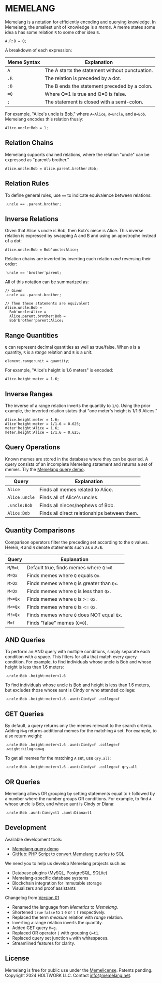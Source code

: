 # MEMELANG

Memelang is a notation for efficiently encoding and querying knowledge. In Memelang, the smallest unit of knowledge is a *meme*. A meme states some idea `A` has some relation `R` to some other idea `B`.

`A.R:B = Q;`

A breakdown of each expression:

| Meme Syntax | Explanation                                               |
|-------------|-----------------------------------------------------------|
| `A`         | The A starts the statement without punctuation.           |
| `.R`        | The relation is preceded by a dot.                        |
| `:B`        | The B ends the statement preceded by a colon.             |
| `=Q`        | Where Q=1 is true and Q=0 is false.                       |
| `;`         | The statement is closed with a semi-colon.                |

For example, "Alice's uncle is Bob," where `A=Alice`, `R=uncle`, and `B=Bob`. Memelang encodes this relation thusly:

`Alice.uncle:Bob = 1;`

## Relation Chains

Memelang supports chained relations, where the relation "uncle" can be expressed as "parent’s brother."

`Alice.uncle:Bob = Alice.parent.brother:Bob;`

## Relation Rules

To define general rules, use `==` to indicate equivalence between relations:

`.uncle == .parent.brother;`

## Inverse Relations

Given that Alice's uncle is Bob, then Bob's niece is Alice. This inverse relation is expressed by swapping A and B and using an apostrophe instead of a dot:

`Alice.uncle:Bob = Bob'uncle:Alice;`

Relation chains are inverted by inverting each relation *and* reversing their order:

`'uncle == 'brother'parent;`

All of this notation can be summarized as:

~~~
// Given
.uncle == .parent.brother;

// Then these statements are equivalent
Alice.uncle:Bob = 
  Bob'uncle:Alice = 
  Alice.parent.brother:Bob =  
  Bob'brother'parent:Alice;
~~~

## Range Quantities

`Q` can represent decimal quantities as well as true/false. When `Q` is a quantity, `R` is a *range* relation and `B` is a *unit*.

`element.range:unit = quantity;`

For example, "Alice's height is 1.6 meters" is encoded:

`Alice.height:meter = 1.6;`

## Inverse Ranges

The inverse of a range relation inverts the quantity to `1/Q`. Using the prior example, the inverted relation states that "one meter's height is 1/1.6 Alices."

~~~
Alice.height:meter = 1.6;
Alice'height:meter = 1/1.6 = 0.625;
meter'height:Alice = 1.6;
meter.height:Alice = 1/1.6 = 0.625;
~~~

## Query Operations

Known memes are stored in the database where they can be queried. A query consists of an incomplete Memelang statement and returns a set of memes. Try the [Memelang query demo](//demo.memelang.net/).

| Query        | Explanation                                   |
|--------------|-----------------------------------------------|
| `Alice`      | Finds all memes related to Alice.             |
| `Alice.uncle`| Finds all of Alice's uncles.                  |
| `.uncle:Bob` | Finds all nieces/nephews of Bob.              |
| `Alice:Bob`  | Finds all direct relationships between them.  |

## Quantity Comparisons

Comparison operators filter the preceding set according to the `Q` values. Herein, `M` and `N` denote statements such as `A.R:B`.

| Query    | Explanation                                              |
|----------|----------------------------------------------------------|
| `M`/`M=t`| Default true, finds memes where `Q!=0`.                  |
| `M=Qx`   | Finds memes where `Q` equals `Qx`.                       |
| `M>Qx`   | Finds memes where `Q` is greater than `Qx`.              |
| `M<Qx`   | Finds memes where `Q` is less than `Qx`.                 |
| `M>=Qx`  | Finds memes where `Q` is >= `Qx`.                        |
| `M<=Qx`  | Finds memes where `Q` is <= `Qx`.                        |
| `M!=Qx`  | Finds memes where `Q` does NOT equal `Qx`.               |
| `M=f`    | Finds "false" memes (`Q=0`).                             |

## AND Queries

To perform an AND query with multiple conditions, simply separate each condition with a space. This filters for all `A` that match every query condition. For example, to find individuals whose uncle is Bob and whose height is less than 1.6 meters:

`.uncle:Bob .height:meter<1.6`

To find individuals whose uncle is Bob and height is less than 1.6 meters, but excludes those whose aunt is Cindy or who attended college:

`.uncle:Bob .height:meter<1.6 .aunt:Cindy=f .college=f`

## GET Queries

By default, a query returns only the memes relevant to the search criteria. Adding `M=g` returns additional memes for the matching `A` set. For example, to also return weight:

`.uncle:Bob .height:meter<1.6 .aunt:Cindy=f .college=f .weight:kilogram=g`

To get all memes for the matching `A` set, use `qry.all`:

`.uncle:Bob .height:meter<1.6 .aunt:Cindy=f .college=f qry.all`

## OR Queries

Memelang allows OR grouping by setting statements equal to `t` followed by a number where the number groups OR conditions. For example, to find `A` whose uncle is Bob, and whose aunt is Cindy or Diana:

`.uncle:Bob .aunt:Cindy=t1 .aunt:Diana=t1`

## Development

Available development tools:

- [Memelang query demo](//demo.memelang.net/)
- [GitHub: PHP Script to convert Memelang queries to SQL](//github.com/memelang-net/meme-sql-php)

We need you to help us develop Memelang projects such as:

- Database plugins (MySQL, PostgreSQL, SQLite)
- Memelang-specific database systems
- Blockchain integration for immutable storage
- Visualizers and proof assistants

Changelog from [Version 01](/01/)

- Renamed the language from *Memetics* to *Memelang*.
- Shortened `true` `false` to `1` `0` or `t` `f` respectively.
- Replaced the term *measure* relation with *range* relation.
- Inverting a range relation inverts the quantity.
- Added GET query `M=g`.
- Replaced OR operator `|` with grouping `Q=t1`.
- Replaced query set junction `&` with whitespaces.
- Streamlined features for clarity.

## License

Memelang is free for public use under the [Memelicense](//memelicense.net/). Patents pending. Copyright 2024 HOLTWORK LLC. Contact [info@memelang.net](mailto:info@memelang.net).
